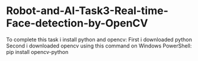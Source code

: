 # Robot-and-AI-Task3-Real-time-Face-detection-by-OpenCV
To complete this task i  install python and opencv:
First  i downloaded python <br>
Second i downloaded opencv using this command on Windows PowerShell: pip install opencv-python<h5/>
  


